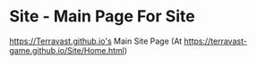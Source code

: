 # Site - Main Page For Site
https://Terravast.github.io's Main Site Page
(At https://terravast-game.github.io/Site/Home.html)
